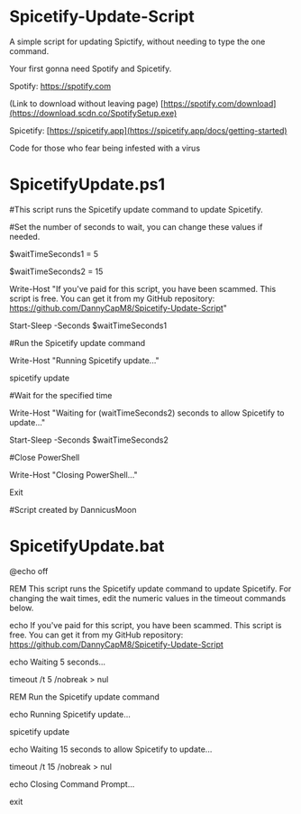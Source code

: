 # Spicetify-Update-Script
A simple script for updating Spictify, without needing to type the one command. 

Your first gonna need Spotify and Spicetify.

Spotify: https://spotify.com

(Link to download without leaving page) [https://spotify.com/download](https://download.scdn.co/SpotifySetup.exe)

Spicetify: [https://spicetify.app](https://spicetify.app/docs/getting-started)

Code for those who fear being infested with a virus

# SpicetifyUpdate.ps1

#This script runs the Spicetify update command to update Spicetify.

#Set the number of seconds to wait, you can change these values if needed.

$waitTimeSeconds1 = 5

$waitTimeSeconds2 = 15

Write-Host "If you've paid for this script, you have been scammed. This script is free. You can get it from my GitHub repository: https://github.com/DannyCapM8/Spicetify-Update-Script"

Start-Sleep -Seconds $waitTimeSeconds1

#Run the Spicetify update command

Write-Host "Running Spicetify update..."

spicetify update

#Wait for the specified time

Write-Host "Waiting for $($waitTimeSeconds2) seconds to allow Spicetify to update..."

Start-Sleep -Seconds $waitTimeSeconds2

#Close PowerShell

Write-Host "Closing PowerShell..."

Exit

#Script created by DannicusMoon


# SpicetifyUpdate.bat


@echo off

REM This script runs the Spicetify update command to update Spicetify. For changing the wait times, edit the numeric values in the timeout commands below. 

echo If you've paid for this script, you have been scammed. This script is free. You can get it from my GitHub repository: https://github.com/DannyCapM8/Spicetify-Update-Script

echo Waiting 5 seconds...

timeout /t 5 /nobreak > nul

REM Run the Spicetify update command

echo Running Spicetify update...

spicetify update

echo Waiting 15 seconds to allow Spicetify to update...

timeout /t 15 /nobreak > nul

echo Closing Command Prompt...

exit
